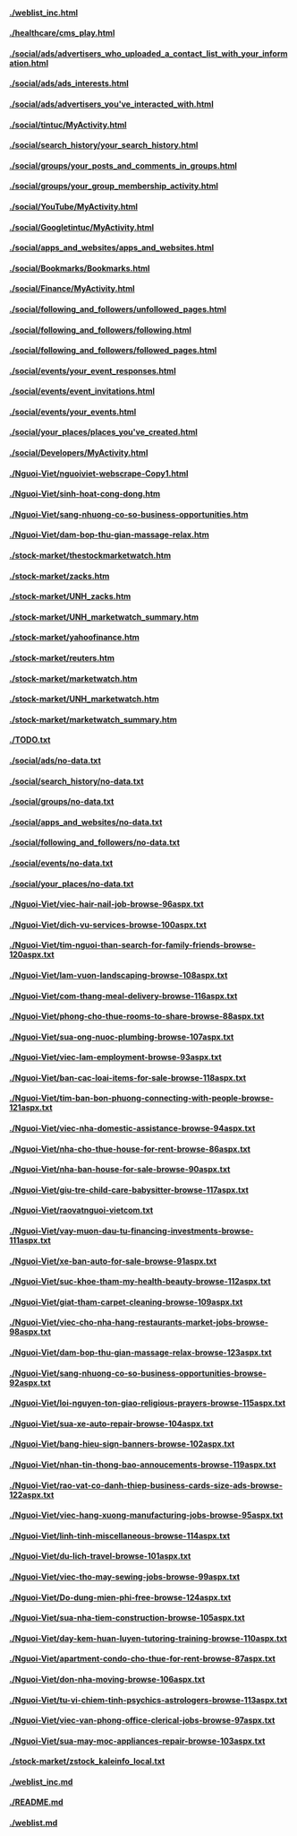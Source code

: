 #### [./weblist_inc.html](./weblist_inc.html)
#### [./healthcare/cms_play.html](./healthcare/cms_play.html)
#### [./social/ads/advertisers_who_uploaded_a_contact_list_with_your_information.html](./social/ads/advertisers_who_uploaded_a_contact_list_with_your_information.html)
#### [./social/ads/ads_interests.html](./social/ads/ads_interests.html)
#### [./social/ads/advertisers_you've_interacted_with.html](./social/ads/advertisers_you've_interacted_with.html)
#### [./social/tintuc/MyActivity.html](./social/tintuc/MyActivity.html)
#### [./social/search_history/your_search_history.html](./social/search_history/your_search_history.html)
#### [./social/groups/your_posts_and_comments_in_groups.html](./social/groups/your_posts_and_comments_in_groups.html)
#### [./social/groups/your_group_membership_activity.html](./social/groups/your_group_membership_activity.html)
#### [./social/YouTube/MyActivity.html](./social/YouTube/MyActivity.html)
#### [./social/Googletintuc/MyActivity.html](./social/Googletintuc/MyActivity.html)
#### [./social/apps_and_websites/apps_and_websites.html](./social/apps_and_websites/apps_and_websites.html)
#### [./social/Bookmarks/Bookmarks.html](./social/Bookmarks/Bookmarks.html)
#### [./social/Finance/MyActivity.html](./social/Finance/MyActivity.html)
#### [./social/following_and_followers/unfollowed_pages.html](./social/following_and_followers/unfollowed_pages.html)
#### [./social/following_and_followers/following.html](./social/following_and_followers/following.html)
#### [./social/following_and_followers/followed_pages.html](./social/following_and_followers/followed_pages.html)
#### [./social/events/your_event_responses.html](./social/events/your_event_responses.html)
#### [./social/events/event_invitations.html](./social/events/event_invitations.html)
#### [./social/events/your_events.html](./social/events/your_events.html)
#### [./social/your_places/places_you've_created.html](./social/your_places/places_you've_created.html)
#### [./social/Developers/MyActivity.html](./social/Developers/MyActivity.html)
#### [./Nguoi-Viet/nguoiviet-webscrape-Copy1.html](./Nguoi-Viet/nguoiviet-webscrape-Copy1.html)
#### [./Nguoi-Viet/sinh-hoat-cong-dong.htm](./Nguoi-Viet/sinh-hoat-cong-dong.htm)
#### [./Nguoi-Viet/sang-nhuong-co-so-business-opportunities.htm](./Nguoi-Viet/sang-nhuong-co-so-business-opportunities.htm)
#### [./Nguoi-Viet/dam-bop-thu-gian-massage-relax.htm](./Nguoi-Viet/dam-bop-thu-gian-massage-relax.htm)
#### [./stock-market/thestockmarketwatch.htm](./stock-market/thestockmarketwatch.htm)
#### [./stock-market/zacks.htm](./stock-market/zacks.htm)
#### [./stock-market/UNH_zacks.htm](./stock-market/UNH_zacks.htm)
#### [./stock-market/UNH_marketwatch_summary.htm](./stock-market/UNH_marketwatch_summary.htm)
#### [./stock-market/yahoofinance.htm](./stock-market/yahoofinance.htm)
#### [./stock-market/reuters.htm](./stock-market/reuters.htm)
#### [./stock-market/marketwatch.htm](./stock-market/marketwatch.htm)
#### [./stock-market/UNH_marketwatch.htm](./stock-market/UNH_marketwatch.htm)
#### [./stock-market/marketwatch_summary.htm](./stock-market/marketwatch_summary.htm)
#### [./TODO.txt](./TODO.txt)
#### [./social/ads/no-data.txt](./social/ads/no-data.txt)
#### [./social/search_history/no-data.txt](./social/search_history/no-data.txt)
#### [./social/groups/no-data.txt](./social/groups/no-data.txt)
#### [./social/apps_and_websites/no-data.txt](./social/apps_and_websites/no-data.txt)
#### [./social/following_and_followers/no-data.txt](./social/following_and_followers/no-data.txt)
#### [./social/events/no-data.txt](./social/events/no-data.txt)
#### [./social/your_places/no-data.txt](./social/your_places/no-data.txt)
#### [./Nguoi-Viet/viec-hair-nail-job-browse-96aspx.txt](./Nguoi-Viet/viec-hair-nail-job-browse-96aspx.txt)
#### [./Nguoi-Viet/dich-vu-services-browse-100aspx.txt](./Nguoi-Viet/dich-vu-services-browse-100aspx.txt)
#### [./Nguoi-Viet/tim-nguoi-than-search-for-family-friends-browse-120aspx.txt](./Nguoi-Viet/tim-nguoi-than-search-for-family-friends-browse-120aspx.txt)
#### [./Nguoi-Viet/lam-vuon-landscaping-browse-108aspx.txt](./Nguoi-Viet/lam-vuon-landscaping-browse-108aspx.txt)
#### [./Nguoi-Viet/com-thang-meal-delivery-browse-116aspx.txt](./Nguoi-Viet/com-thang-meal-delivery-browse-116aspx.txt)
#### [./Nguoi-Viet/phong-cho-thue-rooms-to-share-browse-88aspx.txt](./Nguoi-Viet/phong-cho-thue-rooms-to-share-browse-88aspx.txt)
#### [./Nguoi-Viet/sua-ong-nuoc-plumbing-browse-107aspx.txt](./Nguoi-Viet/sua-ong-nuoc-plumbing-browse-107aspx.txt)
#### [./Nguoi-Viet/viec-lam-employment-browse-93aspx.txt](./Nguoi-Viet/viec-lam-employment-browse-93aspx.txt)
#### [./Nguoi-Viet/ban-cac-loai-items-for-sale-browse-118aspx.txt](./Nguoi-Viet/ban-cac-loai-items-for-sale-browse-118aspx.txt)
#### [./Nguoi-Viet/tim-ban-bon-phuong-connecting-with-people-browse-121aspx.txt](./Nguoi-Viet/tim-ban-bon-phuong-connecting-with-people-browse-121aspx.txt)
#### [./Nguoi-Viet/viec-nha-domestic-assistance-browse-94aspx.txt](./Nguoi-Viet/viec-nha-domestic-assistance-browse-94aspx.txt)
#### [./Nguoi-Viet/nha-cho-thue-house-for-rent-browse-86aspx.txt](./Nguoi-Viet/nha-cho-thue-house-for-rent-browse-86aspx.txt)
#### [./Nguoi-Viet/nha-ban-house-for-sale-browse-90aspx.txt](./Nguoi-Viet/nha-ban-house-for-sale-browse-90aspx.txt)
#### [./Nguoi-Viet/giu-tre-child-care-babysitter-browse-117aspx.txt](./Nguoi-Viet/giu-tre-child-care-babysitter-browse-117aspx.txt)
#### [./Nguoi-Viet/raovatnguoi-vietcom.txt](./Nguoi-Viet/raovatnguoi-vietcom.txt)
#### [./Nguoi-Viet/vay-muon-dau-tu-financing-investments-browse-111aspx.txt](./Nguoi-Viet/vay-muon-dau-tu-financing-investments-browse-111aspx.txt)
#### [./Nguoi-Viet/xe-ban-auto-for-sale-browse-91aspx.txt](./Nguoi-Viet/xe-ban-auto-for-sale-browse-91aspx.txt)
#### [./Nguoi-Viet/suc-khoe-tham-my-health-beauty-browse-112aspx.txt](./Nguoi-Viet/suc-khoe-tham-my-health-beauty-browse-112aspx.txt)
#### [./Nguoi-Viet/giat-tham-carpet-cleaning-browse-109aspx.txt](./Nguoi-Viet/giat-tham-carpet-cleaning-browse-109aspx.txt)
#### [./Nguoi-Viet/viec-cho-nha-hang-restaurants-market-jobs-browse-98aspx.txt](./Nguoi-Viet/viec-cho-nha-hang-restaurants-market-jobs-browse-98aspx.txt)
#### [./Nguoi-Viet/dam-bop-thu-gian-massage-relax-browse-123aspx.txt](./Nguoi-Viet/dam-bop-thu-gian-massage-relax-browse-123aspx.txt)
#### [./Nguoi-Viet/sang-nhuong-co-so-business-opportunities-browse-92aspx.txt](./Nguoi-Viet/sang-nhuong-co-so-business-opportunities-browse-92aspx.txt)
#### [./Nguoi-Viet/loi-nguyen-ton-giao-religious-prayers-browse-115aspx.txt](./Nguoi-Viet/loi-nguyen-ton-giao-religious-prayers-browse-115aspx.txt)
#### [./Nguoi-Viet/sua-xe-auto-repair-browse-104aspx.txt](./Nguoi-Viet/sua-xe-auto-repair-browse-104aspx.txt)
#### [./Nguoi-Viet/bang-hieu-sign-banners-browse-102aspx.txt](./Nguoi-Viet/bang-hieu-sign-banners-browse-102aspx.txt)
#### [./Nguoi-Viet/nhan-tin-thong-bao-annoucements-browse-119aspx.txt](./Nguoi-Viet/nhan-tin-thong-bao-annoucements-browse-119aspx.txt)
#### [./Nguoi-Viet/rao-vat-co-danh-thiep-business-cards-size-ads-browse-122aspx.txt](./Nguoi-Viet/rao-vat-co-danh-thiep-business-cards-size-ads-browse-122aspx.txt)
#### [./Nguoi-Viet/viec-hang-xuong-manufacturing-jobs-browse-95aspx.txt](./Nguoi-Viet/viec-hang-xuong-manufacturing-jobs-browse-95aspx.txt)
#### [./Nguoi-Viet/linh-tinh-miscellaneous-browse-114aspx.txt](./Nguoi-Viet/linh-tinh-miscellaneous-browse-114aspx.txt)
#### [./Nguoi-Viet/du-lich-travel-browse-101aspx.txt](./Nguoi-Viet/du-lich-travel-browse-101aspx.txt)
#### [./Nguoi-Viet/viec-tho-may-sewing-jobs-browse-99aspx.txt](./Nguoi-Viet/viec-tho-may-sewing-jobs-browse-99aspx.txt)
#### [./Nguoi-Viet/Do-dung-mien-phi-free-browse-124aspx.txt](./Nguoi-Viet/Do-dung-mien-phi-free-browse-124aspx.txt)
#### [./Nguoi-Viet/sua-nha-tiem-construction-browse-105aspx.txt](./Nguoi-Viet/sua-nha-tiem-construction-browse-105aspx.txt)
#### [./Nguoi-Viet/day-kem-huan-luyen-tutoring-training-browse-110aspx.txt](./Nguoi-Viet/day-kem-huan-luyen-tutoring-training-browse-110aspx.txt)
#### [./Nguoi-Viet/apartment-condo-cho-thue-for-rent-browse-87aspx.txt](./Nguoi-Viet/apartment-condo-cho-thue-for-rent-browse-87aspx.txt)
#### [./Nguoi-Viet/don-nha-moving-browse-106aspx.txt](./Nguoi-Viet/don-nha-moving-browse-106aspx.txt)
#### [./Nguoi-Viet/tu-vi-chiem-tinh-psychics-astrologers-browse-113aspx.txt](./Nguoi-Viet/tu-vi-chiem-tinh-psychics-astrologers-browse-113aspx.txt)
#### [./Nguoi-Viet/viec-van-phong-office-clerical-jobs-browse-97aspx.txt](./Nguoi-Viet/viec-van-phong-office-clerical-jobs-browse-97aspx.txt)
#### [./Nguoi-Viet/sua-may-moc-appliances-repair-browse-103aspx.txt](./Nguoi-Viet/sua-may-moc-appliances-repair-browse-103aspx.txt)
#### [./stock-market/zstock_kaleinfo_local.txt](./stock-market/zstock_kaleinfo_local.txt)
#### [./weblist_inc.md](./weblist_inc.md)
#### [./README.md](./README.md)
#### [./weblist.md](./weblist.md)

